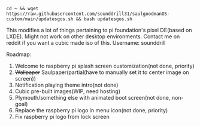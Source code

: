 ```
cd ~ && wget https://raw.githubusercontent.com/sounddrill31/saulgoodmanOS-custom/main/updatesgos.sh && bash updatesgos.sh
```
This modifies a lot of things pertaining to pi foundation's pixel DE(based on LXDE). Might not work on other desktop environments. 
Contact me on reddit if you want a cubic made iso of this. Username: sounddrill




Roadmap:

1. Welcome to raspberry pi splash screen customization(not done, priority)
2. ~~Wallpaper~~ Saulpaper(partial(have to manually set it to center image on screen))
3. Notification playing theme intro(not done)
4. Cubic pre-built images(WIP, need hosting)
5. Plymouth/something else with animated boot screen(not done, non-goal)
6. Replace the raspberry pi logo in menu icon(not done, priority)
7. Fix raspberry pi logo from lock screen

